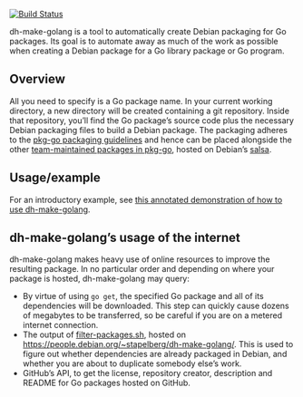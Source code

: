 [![Build Status](https://travis-ci.org/Debian/dh-make-golang.svg?branch=master)](https://travis-ci.org/Debian/dh-make-golang)

dh-make-golang is a tool to automatically create Debian packaging for Go
packages. Its goal is to automate away as much of the work as possible when
creating a Debian package for a Go library package or Go program.

## Overview

All you need to specify is a Go package name. In your current working
directory, a new directory will be created containing a git repository. Inside
that repository, you’ll find the Go package’s source code plus the necessary
Debian packaging files to build a Debian package. The packaging adheres to the
[pkg-go packaging guidelines](https://go-team.pages.debian.net/packaging.html)
and hence can be placed alongside the other [team-maintained packages in
pkg-go](https://salsa.debian.org/go-team/packages), hosted on Debian’s
[salsa](https://wiki.debian.org/Salsa).

## Usage/example

For an introductory example, see [this annotated demonstration of how to use
dh-make-golang](https://people.debian.org/~stapelberg/2015/07/27/dh-make-golang.html).

## dh-make-golang’s usage of the internet

dh-make-golang makes heavy use of online resources to improve the resulting
package. In no particular order and depending on where your package is hosted,
dh-make-golang may query:

* By virtue of using `go get`, the specified Go package and all of its
  dependencies will be downloaded. This step can quickly cause dozens of
  megabytes to be transferred, so be careful if you are on a metered internet
  connection.
* The output of
  [filter-packages.sh](https://github.com/Debian/dh-make-golang/blob/master/filter-packages.sh),
  hosted on https://people.debian.org/~stapelberg/dh-make-golang/. This is used
  to figure out whether dependencies are already packaged in Debian, and
  whether you are about to duplicate somebody else’s work.
* GitHub’s API, to get the license, repository creator, description and README
  for Go packages hosted on GitHub.
